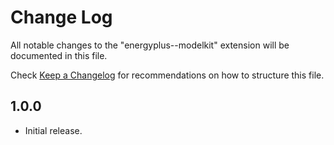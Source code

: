 # Change Log

All notable changes to the "energyplus--modelkit" extension will be documented in this file.

Check [Keep a Changelog](http://keepachangelog.com/) for recommendations on how to structure this file.

## 1.0.0

- Initial release.